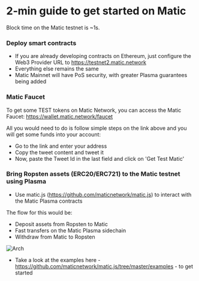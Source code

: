 # 2-min guide to get started on Matic

Block time on the Matic testnet is ~1s.

### Deploy smart contracts

* If you are already developing contracts on Ethereum, just configure the Web3 Provider URL to https://testnet2.matic.network
* Everything else remains the same
* Matic Mainnet will have PoS security, with greater Plasma guarantees being added

### Matic Faucet

To get some TEST tokens on Matic Network, you can access the Matic Faucet: https://wallet.matic.network/faucet

All you would need to do is follow simple steps on the link above and you will get some funds into your account:

* Go to the link and enter your address
* Copy the tweet content and tweet it
* Now, paste the Tweet Id in the last field and click on 'Get Test Matic'


### Bring Ropsten assets (ERC20/ERC721) to the Matic testnet using Plasma

* Use matic.js (https://github.com/maticnetwork/matic.js) to interact with the Matic Plasma contracts

The flow for this would be:

* Deposit assets from Ropsten to Matic
* Fast transfers on the Matic Plasma sidechain
* Withdraw from Matic to Ropsten

![Arch](/images/matic-workflow-theme.jpg)

* Take a look at the examples here - https://github.com/maticnetwork/matic.js/tree/master/examples - to get started


